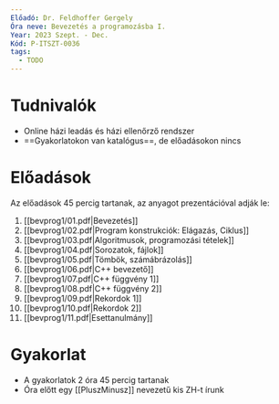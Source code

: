 ```yaml
---
Előadó: Dr. Feldhoffer Gergely
Óra neve: Bevezetés a programozásba I.
Year: 2023 Szept. - Dec.
Kód: P-ITSZT-0036
tags:
  - TODO
---
```

# Tudnivalók
- Online házi leadás és házi ellenőrző rendszer
- ==Gyakorlatokon van katalógus==, de előadásokon nincs

# Előadások
Az előadások 45 percig tartanak, az anyagot prezentációval adják le:
1. [[bevprog1/01.pdf|Bevezetés]]
2. [[bevprog1/02.pdf|Program konstrukciók: Elágazás, Ciklus]]
3. [[bevprog1/03.pdf|Algoritmusok, programozási tételek]]
4. [[bevprog1/04.pdf|Sorozatok, fájlok]]
5. [[bevprog1/05.pdf|Tömbök, számábrázolás]]
6. [[bevprog1/06.pdf|C++ bevezető]]
7. [[bevprog1/07.pdf|C++ függvény 1]]
8. [[bevprog1/08.pdf|C++ függvény 2]]
9. [[bevprog1/09.pdf|Rekordok 1]]
10. [[bevprog1/10.pdf|Rekordok 2]]
11. [[bevprog1/11.pdf|Esettanulmány]]

# Gyakorlat
- A gyakorlatok 2 óra 45 percig tartanak
- Óra előtt egy [[PluszMinusz]] nevezetű kis ZH-t írunk